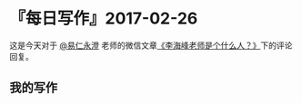 # 『每日写作』2017-02-26

这是今天对于 [@易仁永澄](http://weibo.com/u/1640237087)  老师的微信文章[《李海峰老师是个什么人？》](http://chuansong.me/n/1607949552714)下的评论回复。

## 我的写作